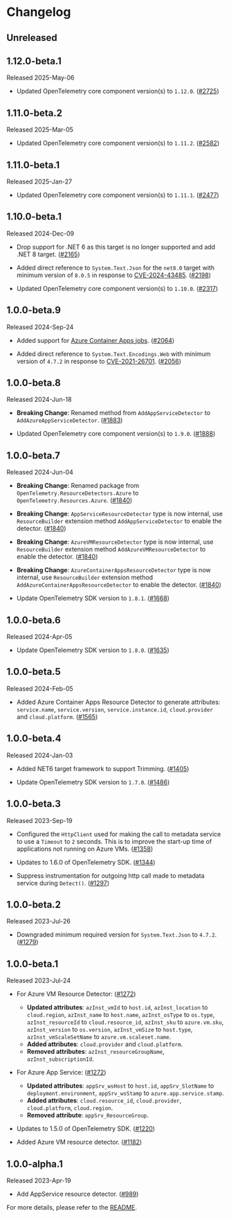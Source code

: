 # Changelog

## Unreleased

## 1.12.0-beta.1

Released 2025-May-06

* Updated OpenTelemetry core component version(s) to `1.12.0`.
  ([#2725](https://github.com/open-telemetry/opentelemetry-dotnet-contrib/pull/2725))

## 1.11.0-beta.2

Released 2025-Mar-05

* Updated OpenTelemetry core component version(s) to `1.11.2`.
  ([#2582](https://github.com/open-telemetry/opentelemetry-dotnet-contrib/pull/2582))

## 1.11.0-beta.1

Released 2025-Jan-27

* Updated OpenTelemetry core component version(s) to `1.11.1`.
  ([#2477](https://github.com/open-telemetry/opentelemetry-dotnet-contrib/pull/2477))

## 1.10.0-beta.1

Released 2024-Dec-09

* Drop support for .NET 6 as this target is no longer supported and add .NET 8 target.
  ([#2165](https://github.com/open-telemetry/opentelemetry-dotnet-contrib/pull/2165))

* Added direct reference to `System.Text.Json` for the `net8.0` target with
  minimum version of `8.0.5` in response to
  [CVE-2024-43485](https://msrc.microsoft.com/update-guide/vulnerability/CVE-2024-43485).
  ([#2198](https://github.com/open-telemetry/opentelemetry-dotnet-contrib/pull/2198))

* Updated OpenTelemetry core component version(s) to `1.10.0`.
  ([#2317](https://github.com/open-telemetry/opentelemetry-dotnet-contrib/pull/2317))

## 1.0.0-beta.9

Released 2024-Sep-24

* Added support for [Azure Container Apps jobs](https://learn.microsoft.com/en-us/azure/container-apps/jobs?tabs=azure-cli).
  ([#2064](https://github.com/open-telemetry/opentelemetry-dotnet-contrib/pull/2064))

* Added direct reference to `System.Text.Encodings.Web` with minimum version of
  `4.7.2` in response to [CVE-2021-26701](https://github.com/dotnet/runtime/issues/49377).
  ([#2056](https://github.com/open-telemetry/opentelemetry-dotnet-contrib/pull/2056))

## 1.0.0-beta.8

Released 2024-Jun-18

* **Breaking Change**: Renamed method from `AddAppServiceDetector`
  to `AddAzureAppServiceDetector`.
  ([#1883](https://github.com/open-telemetry/opentelemetry-dotnet-contrib/pull/1883))

* Updated OpenTelemetry core component version(s) to `1.9.0`.
  ([#1888](https://github.com/open-telemetry/opentelemetry-dotnet-contrib/pull/1888))

## 1.0.0-beta.7

Released 2024-Jun-04

* **Breaking Change**: Renamed package from `OpenTelemetry.ResourceDetectors.Azure`
  to `OpenTelemetry.Resources.Azure`.
  ([#1840](https://github.com/open-telemetry/opentelemetry-dotnet-contrib/pull/1840))

* **Breaking Change**: `AppServiceResourceDetector` type is now internal, use `ResourceBuilder`
  extension method `AddAppServiceDetector` to enable the detector.
  ([#1840](https://github.com/open-telemetry/opentelemetry-dotnet-contrib/pull/1840))

* **Breaking Change**: `AzureVMResourceDetector` type is now internal, use `ResourceBuilder`
  extension method `AddAzureVMResourceDetector` to enable the detector.
  ([#1840](https://github.com/open-telemetry/opentelemetry-dotnet-contrib/pull/1840))

* **Breaking Change**: `AzureContainerAppsResourceDetector` type is now
  internal, use `ResourceBuilder` extension method `AddAzureContainerAppsResourceDetector`
  to enable the detector.
  ([#1840](https://github.com/open-telemetry/opentelemetry-dotnet-contrib/pull/1840))

* Update OpenTelemetry SDK version to `1.8.1`.
  ([#1668](https://github.com/open-telemetry/opentelemetry-dotnet-contrib/pull/1668))

## 1.0.0-beta.6

Released 2024-Apr-05

* Update OpenTelemetry SDK version to `1.8.0`.
  ([#1635](https://github.com/open-telemetry/opentelemetry-dotnet-contrib/pull/1635))

## 1.0.0-beta.5

Released 2024-Feb-05

* Added Azure Container Apps Resource Detector to generate attributes:
  `service.name`, `service.version`, `service.instance.id`, `cloud.provider` and
  `cloud.platform`.
  ([#1565](https://github.com/open-telemetry/opentelemetry-dotnet-contrib/pull/1565))

## 1.0.0-beta.4

Released 2024-Jan-03

* Added NET6 target framework to support Trimming.
  ([#1405](https://github.com/open-telemetry/opentelemetry-dotnet-contrib/pull/1405))

* Update OpenTelemetry SDK version to `1.7.0`.
  ([#1486](https://github.com/open-telemetry/opentelemetry-dotnet-contrib/pull/1486))

## 1.0.0-beta.3

Released 2023-Sep-19

* Configured the `HttpClient` used for making the call to metadata service to
  use a `Timeout` to `2` seconds. This is to improve the start-up time of
  applications not running on Azure VMs.
  ([#1358](https://github.com/open-telemetry/opentelemetry-dotnet-contrib/pull/1358))

* Updates to 1.6.0 of OpenTelemetry SDK.
  ([#1344](https://github.com/open-telemetry/opentelemetry-dotnet-contrib/pull/1344))

* Suppress instrumentation for outgoing http call made to metadata service
  during `Detect()`.
  ([#1297](https://github.com/open-telemetry/opentelemetry-dotnet-contrib/pull/1297))

## 1.0.0-beta.2

Released 2023-Jul-26

* Downgraded minimum required version for `System.Text.Json` to `4.7.2`.
  ([#1279](https://github.com/open-telemetry/opentelemetry-dotnet-contrib/pull/1279))

## 1.0.0-beta.1

Released 2023-Jul-24

* For Azure VM Resource Detector:
  ([#1272](https://github.com/open-telemetry/opentelemetry-dotnet-contrib/pull/1272/files))
  * **Updated attributes**: `azInst_vmId` to `host.id`, `azInst_location` to
    `cloud.region`, `azInst_name` to `host.name`, `azInst_osType` to `os.type`,
    `azInst_resourceId` to `cloud.resource_id`, `azInst_sku` to `azure.vm.sku`,
    `azInst_version` to `os.version`, `azInst_vmSize` to `host.type`,
    `azInst_vmScaleSetName` to `azure.vm.scaleset.name`.
  * **Added attributes**: `cloud.provider` and `cloud.platform`.
  * **Removed attributes**: `azInst_resourceGroupName`, `azInst_subscriptionId`.

* For Azure App Service:
 ([#1272](https://github.com/open-telemetry/opentelemetry-dotnet-contrib/pull/1272/files))
  * **Updated attributes**: `appSrv_wsHost` to `host.id`, `appSrv_SlotName` to
    `deployment.environment`, `appSrv_wsStamp` to `azure.app.service.stamp`.
  * **Added attributes**: `cloud.resource_id`, `cloud.provider`,
    `cloud.platform`, `cloud.region`.
  * **Removed attribute**: `appSrv_ResourceGroup`.

* Updates to 1.5.0 of OpenTelemetry SDK.
  ([#1220](https://github.com/open-telemetry/opentelemetry-dotnet-contrib/pull/1220))

* Added Azure VM resource detector.
  ([#1182](https://github.com/open-telemetry/opentelemetry-dotnet-contrib/pull/1182))

## 1.0.0-alpha.1

Released 2023-Apr-19

* Add AppService resource detector.
  ([#989](https://github.com/open-telemetry/opentelemetry-dotnet-contrib/pull/989))

For more details, please refer to the [README](README.md).

